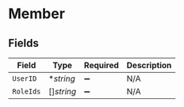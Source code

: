# Member


## Fields

| Field              | Type               | Required           | Description        |
| ------------------ | ------------------ | ------------------ | ------------------ |
| `UserID`           | **string*          | :heavy_minus_sign: | N/A                |
| `RoleIds`          | []*string*         | :heavy_minus_sign: | N/A                |